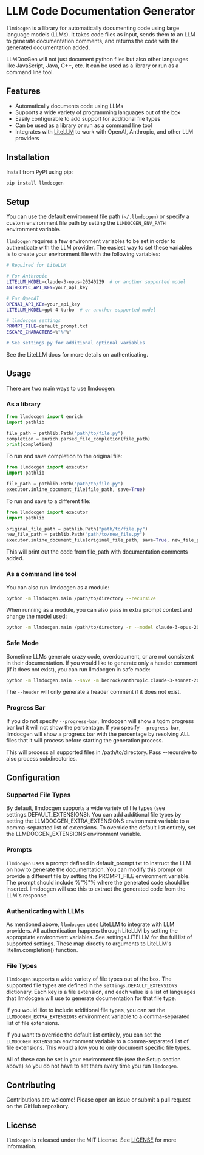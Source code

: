 # LLM Code Documentation Generator

`llmdocgen` is a library for automatically documenting code using large language models (LLMs). It takes code files as
input, sends them to an LLM to generate documentation comments, and returns the code with the generated documentation
added.

LLMDocGen will not just document python files but also other languages like JavaScript, Java, C++, etc. 
It can be used as a library or run as a command line tool.


## Features

- Automatically documents code using LLMs
- Supports a wide variety of programming languages out of the box
- Easily configurable to add support for additional file types
- Can be used as a library or run as a command line tool
- Integrates with [LiteLLM](https://docs.litellm.ai) to work with OpenAI, Anthropic, and other LLM providers

## Installation

Install from PyPI using pip:

```bash
pip install llmdocgen
```

## Setup

You can use the default environment file path (`~/.llmdocgen`) or specify a custom environment file path
by setting the `LLMDOCGEN_ENV_PATH` environment variable.


`llmdocgen` requires a few environment variables to be set in order to authenticate with the LLM provider. The easiest
way to set these variables is to create your environment file with the following variables:

```bash
# Required for LiteLLM

# For Anthropic
LITELLM_MODEL=claude-3-opus-20240229  # or another supported model
ANTHROPIC_API_KEY=your_api_key

# For OpenAI
OPENAI_API_KEY=your_api_key
LITELLM_MODEL=gpt-4-turbo  # or another supported model

# llmdocgen settings
PROMPT_FILE=default_prompt.txt
ESCAPE_CHARACTERS=%"%"%"

# See settings.py for additional optional variables
```

See the LiteLLM docs for more details on authenticating.

## Usage

There are two main ways to use llmdocgen:

### As a library

```python
from llmdocgen import enrich
import pathlib

file_path = pathlib.Path("path/to/file.py")
completion = enrich.parsed_file_completion(file_path)
print(completion)
```

To run and save completion to the original file:
```python
from llmdocgen import executor
import pathlib

file_path = pathlib.Path("path/to/file.py")
executor.inline_document_file(file_path, save=True)

```

To run and save to a different file:
```python
from llmdocgen import executor
import pathlib

original_file_path = pathlib.Path("path/to/file.py")
new_file_path = pathlib.Path("path/to/new_file.py")
executor.inline_document_file(original_file_path, save=True, new_file_path=new_file_path)

```


This will print out the code from file_path with documentation comments added.

### As a command line tool

You can also run llmdocgen as a module:

```bash
python -m llmdocgen.main /path/to/directory --recursive
```

When running as a module, you can also pass in extra prompt context and change the model used:

```bash
python -m llmdocgen.main /path/to/directory -r --model claude-3-opus-20240229 -e "Make sure you use C# conventions!"
```

### Safe Mode
Sometime LLMs generate crazy code, overdocument, or are not consistent in their documentation. 
If you would like to generate only a header comment (if it does not exist),
you can run llmdocgen in safe mode:

```bash
python -m llmdocgen.main --save -m bedrock/anthropic.claude-3-sonnet-20240229-v1:0 --header -r --progress-bar src/
```

The `--header` will only generate a header comment if it does not exist.

### Progress Bar
If you do not specify `--progress-bar`, llmdocgen will show a tqdm progress bar but it will not show the percentage.
If you specify `--progress-bar`, llmdocgen will show a progress bar with the percentage by resolving
ALL files that it will process before starting the generation process. 

This will process all supported files in /path/to/directory. Pass --recursive to also process subdirectories.

## Configuration

### Supported File Types

By default, llmdocgen supports a wide variety of file types (see settings.DEFAULT_EXTENSIONS). You can add additional
file types by setting the LLMDOCGEN_EXTRA_EXTENSIONS environment variable to a comma-separated list of extensions.
To override the default list entirely, set the LLMDOCGEN_EXTENSIONS environment variable.

### Prompts

`llmdocgen` uses a prompt defined in default_prompt.txt to instruct the LLM on how to generate the documentation. You can
modify this prompt or provide a different file by setting the PROMPT_FILE environment variable.
The prompt should include %"%"% where the generated code should be inserted. llmdocgen will use this to extract the
generated code from the LLM's response.

### Authenticating with LLMs

As mentioned above, `llmdocgen` uses LiteLLM to integrate with LLM providers. All authentication happens through LiteLLM
by setting the appropriate environment variables.
See settings.LITELLM for the full list of supported settings. These map directly to arguments to LiteLLM's
litellm.completion() function.


### File Types

`llmdocgen` supports a wide variety of file types out of the box. The supported file types are defined in the
`settings.DEFAULT_EXTENSIONS` dictionary. Each key is a file extension, and each value is a list of languages that
llmdocgen will use to generate documentation for that file type.

If you would like to include additional file types, you can set the `LLMDOCGEN_EXTRA_EXTENSIONS` environment variable to a
comma-separated list of file extensions. 

If you want to override the default list entirely, you can set the `LLMDOCGEN_EXTENSIONS` environment variable to a
comma-separated list of file extensions.  This would allow you to only document specific file types.

All of these can be set in your environment file (see the Setup section above) so you do not have to set them every time
you run `llmdocgen`.


## Contributing

Contributions are welcome! Please open an issue or submit a pull request on the GitHub repository.

## License

`llmdocgen` is released under the MIT License. See [LICENSE](LICENSE) for more information.
